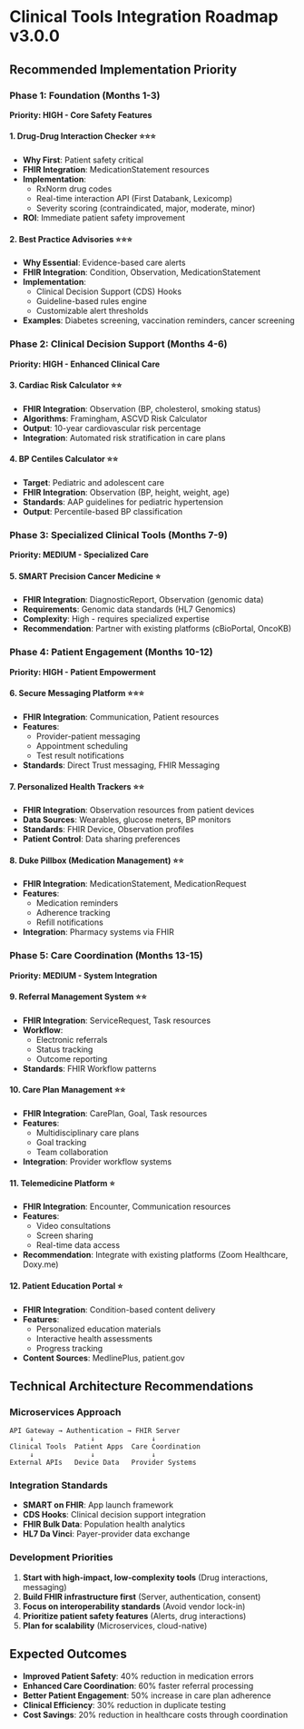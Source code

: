 # Clinical Tools Integration Roadmap v3.0.0

## Recommended Implementation Priority

### Phase 1: Foundation (Months 1-3)
**Priority: HIGH - Core Safety Features**

#### 1. Drug-Drug Interaction Checker ⭐⭐⭐
- **Why First**: Patient safety critical
- **FHIR Integration**: MedicationStatement resources
- **Implementation**: 
  - RxNorm drug codes
  - Real-time interaction API (First Databank, Lexicomp)
  - Severity scoring (contraindicated, major, moderate, minor)
- **ROI**: Immediate patient safety improvement

#### 2. Best Practice Advisories ⭐⭐⭐
- **Why Essential**: Evidence-based care alerts
- **FHIR Integration**: Condition, Observation, MedicationStatement
- **Implementation**:
  - Clinical Decision Support (CDS) Hooks
  - Guideline-based rules engine
  - Customizable alert thresholds
- **Examples**: Diabetes screening, vaccination reminders, cancer screening

### Phase 2: Clinical Decision Support (Months 4-6)
**Priority: HIGH - Enhanced Clinical Care**

#### 3. Cardiac Risk Calculator ⭐⭐
- **FHIR Integration**: Observation (BP, cholesterol, smoking status)
- **Algorithms**: Framingham, ASCVD Risk Calculator
- **Output**: 10-year cardiovascular risk percentage
- **Integration**: Automated risk stratification in care plans

#### 4. BP Centiles Calculator ⭐⭐
- **Target**: Pediatric and adolescent care
- **FHIR Integration**: Observation (BP, height, weight, age)
- **Standards**: AAP guidelines for pediatric hypertension
- **Output**: Percentile-based BP classification

### Phase 3: Specialized Clinical Tools (Months 7-9)
**Priority: MEDIUM - Specialized Care**

#### 5. SMART Precision Cancer Medicine ⭐
- **FHIR Integration**: DiagnosticReport, Observation (genomic data)
- **Requirements**: Genomic data standards (HL7 Genomics)
- **Complexity**: High - requires specialized expertise
- **Recommendation**: Partner with existing platforms (cBioPortal, OncoKB)

### Phase 4: Patient Engagement (Months 10-12)
**Priority: HIGH - Patient Empowerment**

#### 6. Secure Messaging Platform ⭐⭐⭐
- **FHIR Integration**: Communication, Patient resources
- **Features**: 
  - Provider-patient messaging
  - Appointment scheduling
  - Test result notifications
- **Standards**: Direct Trust messaging, FHIR Messaging

#### 7. Personalized Health Trackers ⭐⭐
- **FHIR Integration**: Observation resources from patient devices
- **Data Sources**: Wearables, glucose meters, BP monitors
- **Standards**: FHIR Device, Observation profiles
- **Patient Control**: Data sharing preferences

#### 8. Duke Pillbox (Medication Management) ⭐⭐
- **FHIR Integration**: MedicationStatement, MedicationRequest
- **Features**: 
  - Medication reminders
  - Adherence tracking
  - Refill notifications
- **Integration**: Pharmacy systems via FHIR

### Phase 5: Care Coordination (Months 13-15)
**Priority: MEDIUM - System Integration**

#### 9. Referral Management System ⭐⭐
- **FHIR Integration**: ServiceRequest, Task resources
- **Workflow**: 
  - Electronic referrals
  - Status tracking
  - Outcome reporting
- **Standards**: FHIR Workflow patterns

#### 10. Care Plan Management ⭐⭐
- **FHIR Integration**: CarePlan, Goal, Task resources
- **Features**:
  - Multidisciplinary care plans
  - Goal tracking
  - Team collaboration
- **Integration**: Provider workflow systems

#### 11. Telemedicine Platform ⭐
- **FHIR Integration**: Encounter, Communication resources
- **Features**:
  - Video consultations
  - Screen sharing
  - Real-time data access
- **Recommendation**: Integrate with existing platforms (Zoom Healthcare, Doxy.me)

#### 12. Patient Education Portal ⭐
- **FHIR Integration**: Condition-based content delivery
- **Features**:
  - Personalized education materials
  - Interactive health assessments
  - Progress tracking
- **Content Sources**: MedlinePlus, patient.gov

## Technical Architecture Recommendations

### Microservices Approach
```
API Gateway → Authentication → FHIR Server
     ↓              ↓              ↓
Clinical Tools  Patient Apps  Care Coordination
     ↓              ↓              ↓
External APIs   Device Data   Provider Systems
```

### Integration Standards
- **SMART on FHIR**: App launch framework
- **CDS Hooks**: Clinical decision support integration
- **FHIR Bulk Data**: Population health analytics
- **HL7 Da Vinci**: Payer-provider data exchange

### Development Priorities
1. **Start with high-impact, low-complexity tools** (Drug interactions, messaging)
2. **Build FHIR infrastructure first** (Server, authentication, consent)
3. **Focus on interoperability standards** (Avoid vendor lock-in)
4. **Prioritize patient safety features** (Alerts, drug interactions)
5. **Plan for scalability** (Microservices, cloud-native)

## Expected Outcomes
- **Improved Patient Safety**: 40% reduction in medication errors
- **Enhanced Care Coordination**: 60% faster referral processing
- **Better Patient Engagement**: 50% increase in care plan adherence
- **Clinical Efficiency**: 30% reduction in duplicate testing
- **Cost Savings**: 20% reduction in healthcare costs through coordination